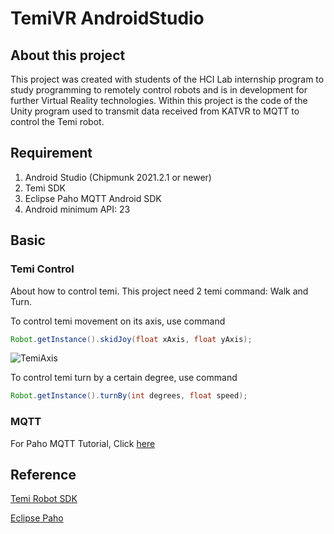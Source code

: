 # TemiVR AndroidStudio
## About this project
This project was created with students of the HCI Lab internship program to study programming to remotely control robots and is in development for further Virtual Reality technologies. Within this project is the code of the Unity program used to transmit data received from KATVR to MQTT to control the Temi robot.

## Requirement
1. Android Studio (Chipmunk 2021.2.1 or newer)
2. Temi SDK
3. Eclipse Paho MQTT Android SDK
4. Android minimum API: 23

## Basic
### Temi Control

About how to control temi. This project need 2 temi command: Walk and Turn.
 
To control temi movement on its axis, use command
```Java
Robot.getInstance().skidJoy(float xAxis, float yAxis);
```
![TemiAxis](https://user-images.githubusercontent.com/60066012/184134438-be35d867-6660-45cf-870f-e3e516af594a.png)

To control temi turn by a certain degree, use command
```Java
Robot.getInstance().turnBy(int degrees, float speed);
```
### MQTT
For Paho MQTT Tutorial, Click [here](https://people.utm.my/shaharil/mqtt-android-studio/)

## Reference
[Temi Robot SDK](https://github.com/robotemi/sdk)
 
[Eclipse Paho](https://github.com/eclipse/paho.mqtt.android)
